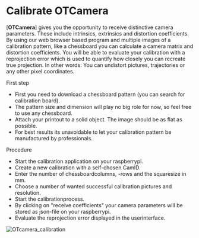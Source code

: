 # Calibrate OTCamera

[**OTCamera**] gives you the opportunity to receive distinctive camera parameters. These include intrinsics, extrinsics and distortion coefficients. By using our web browser based program and multiple images of a calibration pattern, like a chessboard you can calculate a camera matrix and distortion coefficients. You will be able to evaluate your calibration with a reprojection error which is used to quantify how closely you can recreate true projection. In other words: You can undistort pictures, trajectories or any other pixel coordinates.

First step

* First you need to download a chessboard pattern (you can search for calibration board).
* The pattern size and dimension will play no big role for now, so feel free to use any chessboard.
* Attach your printout to a solid object. The image should be as flat as possible.
* For best results its unavoidable to let your calibration pattern be manufactured by professionals.

Procedure

* Start the calibration application on your raspberrypi.
* Create a new calibration with a self-chosen CamID.
* Enter the number of chessboardcolumns, -rows and the squaresize in mm.
* Choose a number of wanted successful calibration pictures and resolution.
* Start the calibrationprocess.
* By clicking on "receive coefficients" your camera parameters will be stored as json-file on your raspberrypi.
* Evaluate the reprojection error displayed in the userinterface.

![OTcamera_calibration](OTcamera_calibration.gif)